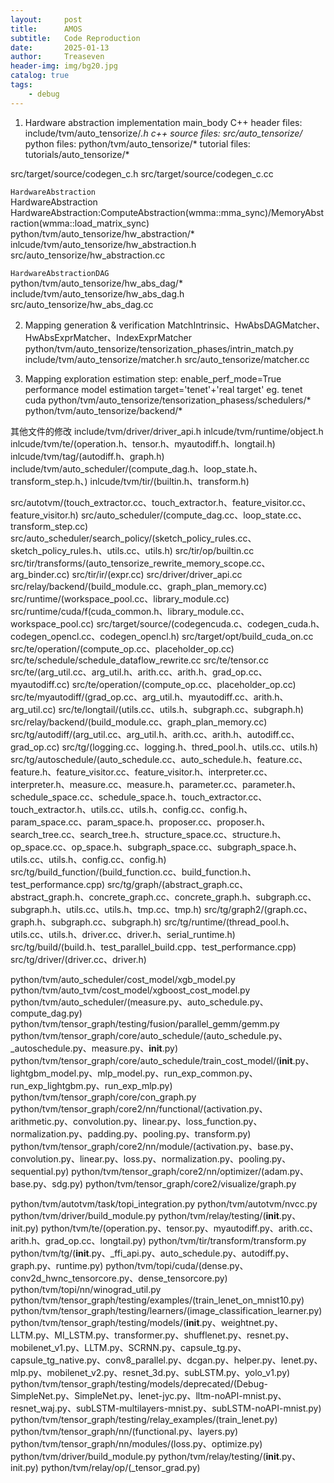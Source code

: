 ```yaml
---
layout:     post
title:      AMOS
subtitle:   Code Reproduction
date:       2025-01-13
author:     Treaseven
header-img: img/bg20.jpg
catalog: true
tags:
    - debug
---
```


1. Hardware abstraction implementation
main_body
C++ header files: include/tvm/auto_tensorize/*.h
c++ source files: src/auto_tensorize/*
python files: python/tvm/auto_tensorize/*
tutorial files: tutorials/auto_tensorize/*

src/target/source/codegen_c.h
src/target/source/codegen_c.cc

```HardwareAbstraction```<br>
HardwareAbstraction  HardwareAbstraction:ComputeAbstraction(wmma::mma_sync)/MemoryAbstraction(wmma::load_matrix_sync)<br>
python/tvm/auto_tensorize/hw_abstraction/* <br>
inlcude/tvm/auto_tensorize/hw_abstraction.h     src/auto_tensorize/hw_abstraction.cc<br>

```HardwareAbstractionDAG```<br>
python/tvm/auto_tensorize/hw_abs_dag/*
include/tvm/auto_tensorize/hw_abs_dag.h     src/auto_tensorize/hw_abs_dag.cc


2. Mapping generation & verification
MatchIntrinsic、HwAbsDAGMatcher、HwAbsExprMatcher、IndexExprMatcher
python/tvm/auto_tensorize/tensorization_phases/intrin_match.py
include/tvm/auto_tensorize/matcher.h        src/auto_tensorize/matcher.cc

3. Mapping exploration
estimation step:
enable_perf_mode=True
performance model estimation
target='tenet'+'real target' eg. tenet cuda
python/tvm/auto_tensorize/tensorization_phasess/schedulers/*
python/tvm/auto_tensorize/backend/*   



其他文件的修改
include/tvm/driver/driver_api.h
inlcude/tvm/runtime/object.h    inlcude/tvm/te/(operation.h、tensor.h、myautodiff.h、longtail.h)      inlcude/tvm/tag/(autodiff.h、graph.h)
include/tvm/auto_scheduler/(compute_dag.h、loop_state.h、transform_step.h、)
inlcude/tvm/tir/(builtin.h、transform.h)

src/autotvm/(touch_extractor.cc、touch_extractor.h、feature_visitor.cc、feature_visitor.h)
src/auto_scheduler/(compute_dag.cc、loop_state.cc、transform_step.cc)  src/auto_scheduler/search_policy/(sketch_policy_rules.cc、sketch_policy_rules.h、utils.cc、utils.h)
src/tir/op/builtin.cc       src/tir/transforms/(auto_tensorize_rewrite_memory_scope.cc、arg_binder.cc)
src/tir/ir/(expr.cc)
src/driver/driver_api.cc       src/relay/backend/(build_module.cc、graph_plan_memory.cc)    src/runtime/(workspace_pool.cc、library_module.cc)
src/runtime/cuda/f(cuda_common.h、library_module.cc、workspace_pool.cc)
src/target/source/(codegencuda.c、codegen_cuda.h、codegen_opencl.cc、codegen_opencl.h)      src/target/opt/build_cuda_on.cc
src/te/operation/(compute_op.cc、placeholder_op.cc)     src/te/schedule/schedule_dataflow_rewrite.cc    src/te/tensor.cc
src/te/(arg_util.cc、arg_util.h、arith.cc、arith.h、grad_op.cc、myautodiff.cc)          src/te/operation/(compute_op.cc、placeholder_op.cc)
src/te/myautodiff/(grad_op.cc、arg_util.h、myautodiff.cc、arith.h、arg_util.cc)
src/te/longtail/(utils.cc、utils.h、subgraph.cc、subgraph.h)
src/relay/backend/(build_module.cc、graph_plan_memory.cc)
src/tg/autodiff/(arg_util.cc、arg_util.h、arith.cc、arith.h、autodiff.cc、grad_op.cc)   src/tg/(logging.cc、logging.h、thred_pool.h、utils.cc、utils.h)
src/tg/autoschedule/(auto_schedule.cc、auto_schedule.h、feature.cc、feature.h、feature_visitor.cc、feature_visitor.h、interpreter.cc、interpreter.h、measure.cc、measure.h、parameter.cc、parameter.h、schedule_space.cc、schedule_space.h、touch_extractor.cc、touch_extractor.h、utils.cc、utils.h、config.cc、config.h、param_space.cc、param_space.h、proposer.cc、proposer.h、search_tree.cc、search_tree.h、structure_space.cc、structure.h、op_space.cc、op_space.h、subgraph_space.cc、subgraph_space.h、utils.cc、utils.h、config.cc、config.h)
src/tg/build_function/(build_function.cc、build_function.h、test_performance.cpp)     src/tg/graph/(abstract_graph.cc、abstract_graph.h、concrete_graph.cc、concrete_graph.h、subgraph.cc、subgraph.h、utils.cc、utils.h、tmp.cc、tmp.h)
src/tg/graph2/(graph.cc、graph.h、subgraph.cc、subgraph.h)      src/tg/runtime/(thread_pool.h、utils.cc、utils.h、driver.cc、driver.h、serial_runtime.h)       src/tg/build/(build.h、test_parallel_build.cpp、test_performance.cpp)
src/tg/driver/(driver.cc、driver.h)

python/tvm/auto_scheduler/cost_model/xgb_model.py
python/tvm/auto_tvm/cost_model/xgboost_cost_model.py
python/tvm/auto_scheduler/(measure.py、auto_schedule.py、compute_dag.py)
python/tvm/tensor_graph/testing/fusion/parallel_gemm/gemm.py
python/tvm/tensor_graph/core/auto_schedule/(auto_schedule.py、_autoschedule.py、measure.py、__init__.py)
python/tvm/tensor_graph/core/auto_schedule/train_cost_model/(__init__.py、lightgbm_model.py、mlp_model.py、run_exp_common.py、run_exp_lightgbm.py、run_exp_mlp.py)
python/tvm/tensor_graph/core/con_graph.py
python/tvm/tensor_graph/core2/nn/functional/(activation.py、arithmetic.py、convolution.py、linear.py、loss_function.py、normalization.py、padding.py、pooling.py、transform.py)
python/tvm/tensor_graph/core2/nn/module/(activation.py、base.py、convolution.py、linear.py、loss.py、normalization.py、pooling.py、sequential.py)
python/tvm/tensor_graph/core2/nn/optimizer/(adam.py、base.py、sdg.py)
python/tvm/tensor_graph/core2/visualize/graph.py

python/tvm/autotvm/task/topi_integration.py         python/tvm/autotvm/nvcc.py      python/tvm/driver/build_module.py
python/tvm/relay/testing/(__init__.py、init.py)     python/tvm/te/(operation.py、tensor.py、myautodiff.py、arith.cc、arith.h、grad_op.cc、longtail.py)     python/tvm/tir/transform/transform.py
python/tvm/tg/(__init__.py、_ffi_api.py、auto_schedule.py、autodiff.py、graph.py、runtime.py)   python/tvm/topi/cuda/(dense.py、conv2d_hwnc_tensorcore.py、dense_tensorcore.py)
python/tvm/topi/nn/winograd_util.py
python/tvm/tensor_graph/testing/examples/(train_lenet_on_mnist10.py)
python/tvm/tensor_graph/testing/learners/(image_classification_learner.py)
python/tvm/tensor_graph/testing/models/(__init__.py、weightnet.py、LLTM.py、MI_LSTM.py、transformer.py、shufflenet.py、resnet.py、mobilenet_v1.py、LLTM.py、SCRNN.py、capsule_tg.py、capsule_tg_native.py、conv8_parallel.py、dcgan.py、helper.py、lenet.py、mlp.py、mobilenet_v2.py、resnet_3d.py、subLSTM.py、yolo_v1.py)
python/tvm/tensor_graph/testing/models/deprecated/(Debug-SimpleNet.py、SimpleNet.py、lenet-jyc.py、lltm-noAPI-mnist.py、resnet_waj.py、subLSTM-multilayers-mnist.py、subLSTM-noAPI-mnist.py)
python/tvm/tensor_graph/testing/relay_examples/(train_lenet.py)
python/tvm/tensor_graph/nn/(functional.py、layers.py)
python/tvm/tensor_graph/nn/modules/(loss.py、optimize.py)
python/tvm/driver/build_module.py
python/tvm/relay/testing/(__init__.py、init.py)         python/tvm/relay/op/(_tensor_grad.py)
